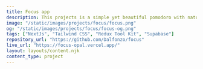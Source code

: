 ```yaml
---
title: Focus app
description: This projects is a simple yet beautiful pomodoro with nature background sounds. It combines two of my most used apps for when I have troubles focusing on a task.
image: "/static/images/projects/focus/focus.png"
og: "/static/images/projects/focus/focus-og.png"
tags: ["NextJs", "Tailwind CSS", "Redux Tool Kit", "Supabase"]
repository_url: "https://github.com/Dalfonzo/focus"
live_url: "https://focus-opal.vercel.app/"
layout: layouts/content.njk
content_type: project
---
```


<!-- <p>[WIP] - Coming soon...</p> -->
